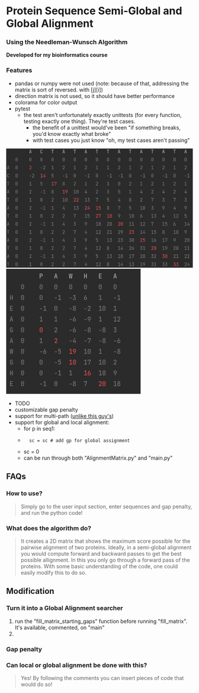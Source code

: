 # Protein Sequence Semi-Global and Global Alignment
### Using the Needleman-Wunsch Algorithm
**Developed for my bioinformatics course**

### Features
- pandas or numpy were not used (note: because of that, addressing the matrix is sort of reversed. with \[j\]\[i\])
- direction matrix is not used, so it should have better performance
- colorama for color output
- pytest
  - the test aren't unfortunately exactly unittests (for every function, testing exactly one thing). They're test cases.
    - the benefit of a unittest would've been "if something breaks, you'd know exactly what broke"
    - with test cases you just know "oh, my test cases aren't passing"

![img.png](img.png)
![img_1.png](img_1.png)

- TODO
- customizable gap penalty
- support for multi-path ([unlike this guy's](https://github.com/murk3000/Semi-Global-Allignment/blob/master/semi_glob_allign.py))
- support for global and local alignment:
  - for p in seq1:
  -       sc = sc # add gp for global assignment
  - sc = 0 
  - can be run through both "AlignmentMatrix.py" and "main.py"

## FAQs
### How to use?
> Simply go to the user input section, enter sequences and gap penalty, and run the python code!
### What does the algorithm do?
> It creates a 2D matrix that shows the maximum score possible for the pairwise alignment of two proteins.
Ideally, in a semi-global alignment you would compute forward and backward passes to get the best possible allignment.
In this you only go through a forward pass of the proteins.
With some basic understanding of the code, one could easily modify this to do so.

## Modification
### Turn it into a Global Alignment searcher
1. run the "fill_matrix_starting_gaps" function before running "fill_matrix". It's available, commented, on "main"
2. 
### Gap penalty
### Can local or global alignment be done with this?
> Yes! By following the comments you can insert pieces of code that would do so!